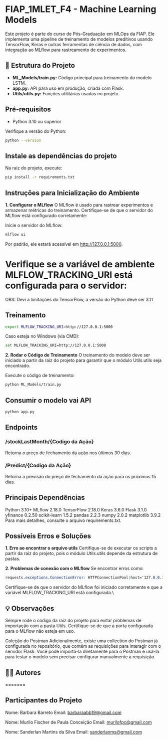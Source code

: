 # FIAP_1MLET_F4 - Machine Learning Models
Este projeto é parte do curso de Pós-Graduação em MLOps da FIAP. Ele implementa uma pipeline de treinamento de modelos preditivos usando TensorFlow, Keras e outras ferramentas de ciência de dados, com integração ao MLflow para rastreamento de experimentos.

## 📂 Estrutura do Projeto
- **ML_Models/train.py:** Código principal para treinamento do modelo LSTM.
- **app.py:** API para uso em produção, criada com Flask.
- **Utils/utils.py:** Funções utilitárias usadas no projeto.

## Pré-requisitos
- Python 3.10 ou superior

Verifique a versão do Python:
```bash
python --version
```

## Instale as dependências do projeto
Na raiz do projeto, execute:
```bash
pip install -r requirements.txt
```

## Instruções para Inicialização do Ambiente
**1. Configurar o MLflow**
O MLflow é usado para rastrear experimentos e armazenar métricas do treinamento. Certifique-se de que o servidor do MLflow está configurado corretamente:

Inicie o servidor do MLflow:

```bash
mlflow ui
```
Por padrão, ele estará acessível em http://127.0.0.1:5000.

Verifique se a variável de ambiente MLFLOW_TRACKING_URI está configurada para o servidor:
=======
OBS: Devi a limitações do TensorFlow, a versão do Python deve ser 3.11

## Treinamento

```bash
export MLFLOW_TRACKING_URI=http://127.0.0.1:5000
```
Caso esteja no Windows (via CMD):
```bash
set MLFLOW_TRACKING_URI=http://127.0.0.1:5000
```

**2. Rodar o Código de Treinamento**
O treinamento do modelo deve ser iniciado a partir da raiz do projeto para garantir que o módulo Utils.utils seja encontrado.

Execute o código de treinamento:

```bash
python ML_Models/train.py
```

## Consumir o modelo vai API

```bash
python app.py
```
## Endpoints

### /stockLastMonth/{Codigo da Ação}

Retorna o preço de fechamento da ação nos últimos 30 dias.

### /Predict/{Codigo da Ação}

Retorna a previsão do preço de fechamento da ação para os próximos 15 dias.



## Principais Dependências
Python 3.10+
MLflow 2.18.0
TensorFlow 2.18.0
Keras 3.6.0
Flask 3.1.0
yfinance 0.2.50
scikit-learn 1.5.2
pandas 2.2.3
numpy 2.0.2
matplotlib 3.9.2
Para mais detalhes, consulte o arquivo requirements.txt.

## Possíveis Erros e Soluções
**1. Erro ao encontrar o arquivo utils** 
Certifique-se de executar os scripts a partir da raiz do projeto, pois o módulo Utils.utils depende da estrutura de pastas.

**2. Problemas de conexão com o MLflow**
Se encontrar erros como:

```css
requests.exceptions.ConnectionError: HTTPConnectionPool(host='127.0.0.1', port=8080)
```
Certifique-se de que o servidor do MLflow foi iniciado corretamente e que a variável MLFLOW_TRACKING_URI está configurada.\

## 💡 Observações
Sempre rode o código da raiz do projeto para evitar problemas de importação com a pasta Utils.
Certifique-se de que a porta configurada para o MLflow não esteja em uso.

Coleção do Postman
Adicionalmente, existe uma collection do Postman já configurada no repositório, que contém as requisições para interagir com o servidor Flask. Você pode importá-la diretamente para o Postman e usá-la para testar o modelo sem precisar configurar manualmente a requisição.

## 👩‍💻 Autores
=======

## Participantes do Projeto

Nome: Barbara Barreto
Email: barbaraabb19@gmail.com

Nome: Murilo Fischer de Paula Conceição
Email: murilofpc@gmail.com

Nome: Sanderlan Martins da Silva
Email: sanderlanms@gmail.com